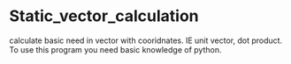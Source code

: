 # Static_vector_calculation
 calculate basic need in vector with cooridnates. IE unit vector, dot product.
 To use this program you need basic knowledge of python.
